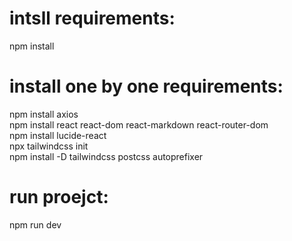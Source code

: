 # intsll requirements:
npm install
# install one by one requirements:
npm install axios
<br>
npm install react react-dom react-markdown react-router-dom
<br>
npm install lucide-react
<br>
npx tailwindcss init
<br>
npm install -D tailwindcss postcss autoprefixer
<br>
# run proejct:
npm run dev

